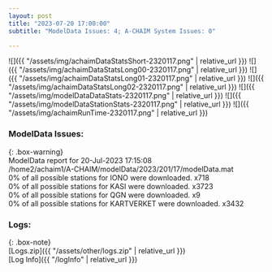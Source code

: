 ```yaml
---
layout: post
title: "2023-07-20 17:00:00"
subtitle: "ModelData Issues: 4; A-CHAIM System Issues: 0"

---
```


![]({{ "/assets/img/achaimDataStatsShort-2320117.png" | relative_url }})
![]({{ "/assets/img/achaimDataStatsLong00-2320117.png" | relative_url }})
![]({{ "/assets/img/achaimDataStatsLong01-2320117.png" | relative_url }})
![]({{ "/assets/img/achaimDataStatsLong02-2320117.png" | relative_url }})
![]({{ "/assets/img/modelDataDataStats-2320117.png" | relative_url }})
![]({{ "/assets/img/modelDataStationStats-2320117.png" | relative_url }})
![]({{ "/assets/img/achaimRunTime-2320117.png" | relative_url }})


### ModelData Issues:  
  
{: .box-warning}  
 ModelData report for 20-Jul-2023 17:15:08   
 /home2/achaim1/A-CHAIM/modelData/2023/201/17/modelData.mat   
 0% of all possible stations for IONO were downloaded. x718   
 0% of all possible stations for KASI were downloaded. x3723   
 0% of all possible stations for QGN were downloaded. x9   
 0% of all possible stations for KARTVERKET were downloaded. x3432   
  


### Logs:  
  
{: .box-note}  
[Logs.zip]({{ "/assets/other/logs.zip" | relative_url }})  
[Log Info]({{ "/logInfo" | relative_url }})  
